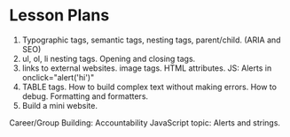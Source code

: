 # Lesson Plans

1. Typographic tags, semantic tags, nesting tags, parent/child. (ARIA and SEO)
2. ul, ol, li nesting tags. Opening and closing tags.
3. links to external websites. image tags. HTML attributes. JS: Alerts in onclick="alert('hi')"
4. TABLE tags. How to build complex text without making errors. How to debug. Formatting and formatters.
5. Build a mini website.

Career/Group Building: Accountability
JavaScript topic: Alerts and strings.

